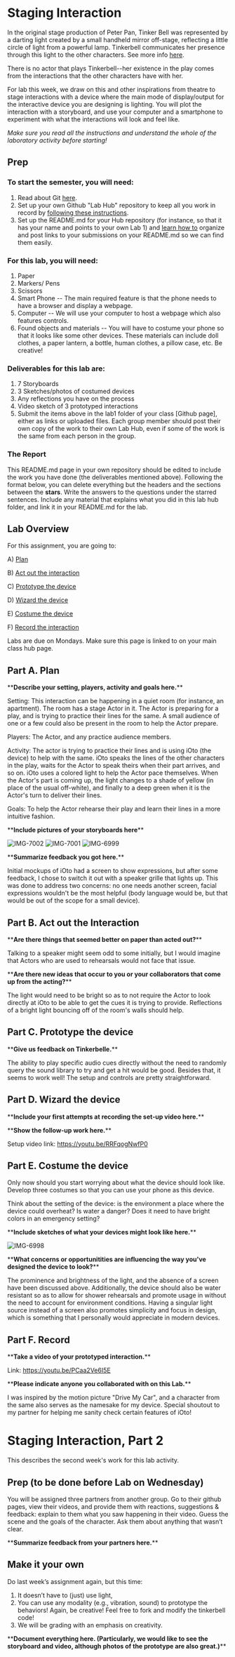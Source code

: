 

# Staging Interaction

In the original stage production of Peter Pan, Tinker Bell was represented by a darting light created by a small handheld mirror off-stage, reflecting a little circle of light from a powerful lamp. Tinkerbell communicates her presence through this light to the other characters. See more info [here](https://en.wikipedia.org/wiki/Tinker_Bell). 

There is no actor that plays Tinkerbell--her existence in the play comes from the interactions that the other characters have with her.

For lab this week, we draw on this and other inspirations from theatre to stage interactions with a device where the main mode of display/output for the interactive device you are designing is lighting. You will plot the interaction with a storyboard, and use your computer and a smartphone to experiment with what the interactions will look and feel like. 

_Make sure you read all the instructions and understand the whole of the laboratory activity before starting!_



## Prep

### To start the semester, you will need:
1. Read about Git [here](https://git-scm.com/book/en/v2/Getting-Started-What-is-Git%3F).
2. Set up your own Github "Lab Hub" repository to keep all you work in record by [following these instructions](https://github.com/FAR-Lab/Developing-and-Designing-Interactive-Devices/blob/2021Fall/readings/Submitting%20Labs.md).
3. Set up the README.md for your Hub repository (for instance, so that it has your name and points to your own Lab 1) and [learn how to](https://guides.github.com/features/mastering-markdown/) organize and post links to your submissions on your README.md so we can find them easily.


### For this lab, you will need:
1. Paper
2. Markers/ Pens
3. Scissors
4. Smart Phone -- The main required feature is that the phone needs to have a browser and display a webpage.
5. Computer -- We will use your computer to host a webpage which also features controls.
6. Found objects and materials -- You will have to costume your phone so that it looks like some other devices. These materials can include doll clothes, a paper lantern, a bottle, human clothes, a pillow case, etc. Be creative!

### Deliverables for this lab are: 
1. 7 Storyboards
1. 3 Sketches/photos of costumed devices
1. Any reflections you have on the process
1. Video sketch of 3 prototyped interactions
1. Submit the items above in the lab1 folder of your class [Github page], either as links or uploaded files. Each group member should post their own copy of the work to their own Lab Hub, even if some of the work is the same from each person in the group.

### The Report
This README.md page in your own repository should be edited to include the work you have done (the deliverables mentioned above). Following the format below, you can delete everything but the headers and the sections between the **stars**. Write the answers to the questions under the starred sentences. Include any material that explains what you did in this lab hub folder, and link it in your README.md for the lab.

## Lab Overview
For this assignment, you are going to:

A) [Plan](#part-a-plan) 

B) [Act out the interaction](#part-b-act-out-the-interaction) 

C) [Prototype the device](#part-c-prototype-the-device)

D) [Wizard the device](#part-d-wizard-the-device) 

E) [Costume the device](#part-e-costume-the-device)

F) [Record the interaction](#part-f-record)

Labs are due on Mondays. Make sure this page is linked to on your main class hub page.

## Part A. Plan 

\*\***Describe your setting, players, activity and goals here.**\*\*

Setting: This interaction can be happening in a quiet room (for instance, an apartment). The room has a stage Actor in it. The Actor is preparing for a play, and is trying to practice their lines for the same. A small audience of one or a few could also be present in the room to help the Actor prepare.

Players: The Actor, and any practice audience members.

Activity: The actor is trying to practice their lines and is using iOto (the device) to help with the same. iOto speaks the lines of the other characters in the play, waits for the Actor to speak theirs when their part arrives, and so on. iOto uses a colored light to help the Actor pace themselves. When the Actor's part is coming up, the light changes to a shade of yellow (in place of the usual off-white), and finally to a deep green when it is the Actor's turn to deliver their lines.

Goals: To help the Actor rehearse their play and learn their lines in a more intuitive fashion.

\*\***Include pictures of your storyboards here**\*\*

![IMG-7002](https://user-images.githubusercontent.com/39087742/187324981-d681c0ba-891e-40d0-ba25-49dac4340451.jpg)
![IMG-7001](https://user-images.githubusercontent.com/39087742/187325048-3a9b0ac5-92fe-4733-8888-29e521aab939.jpg)
![IMG-6999](https://user-images.githubusercontent.com/39087742/187325065-6e0a385e-607e-4c55-a5f2-9592abf94acb.jpg)

\*\***Summarize feedback you got here.**\*\*

Initial mockups of iOto had a screen to show expressions, but after some feedback, I chose to switch it out with a speaker grille that lights up. This was done to address two concerns: no one needs another screen, facial expressions wouldn't be the most helpful (body language would be, but that would be out of the scope for a small device).

## Part B. Act out the Interaction

\*\***Are there things that seemed better on paper than acted out?**\*\*

Talking to a speaker might seem odd to some initially, but I would imagine that Actors who are used to rehearsals would not face that issue.

\*\***Are there new ideas that occur to you or your collaborators that come up from the acting?**\*\*

The light would need to be bright so as to not require the Actor to look directly at iOto to be able to get the cues it is trying to provide. Reflections of a bright light bouncing off of the room's walls should help.

## Part C. Prototype the device

\*\***Give us feedback on Tinkerbelle.**\*\*

The ability to play specific audio cues directly without the need to randomly query the sound library to try and get a hit would be good. Besides that, it seems to work well! The setup and controls are pretty straightforward.

## Part D. Wizard the device

\*\***Include your first attempts at recording the set-up video here.**\*\* 

\*\***Show the follow-up work here.**\*\*

Setup video link: https://youtu.be/RRFqogNwfP0

## Part E. Costume the device

Only now should you start worrying about what the device should look like. Develop three costumes so that you can use your phone as this device.

Think about the setting of the device: is the environment a place where the device could overheat? Is water a danger? Does it need to have bright colors in an emergency setting?

\*\***Include sketches of what your devices might look like here.**\*\*

![IMG-6998](https://user-images.githubusercontent.com/39087742/187325841-31387f8b-1a24-4a4d-b6c8-ab6c4e8ffbbc.jpg)

\*\***What concerns or opportunitities are influencing the way you've designed the device to look?**\*\*

The prominence and brightness of the light, and the absence of a screen have been discussed above. Additionally, the device should also be water resistant so as to allow for shower rehearsals and promote usage in without the need to account for environment conditions. Having a singular light source instead of a screen also promotes simplicity and focus in design, which is something that I personally would appreciate in modern devices.

## Part F. Record

\*\***Take a video of your prototyped interaction.**\*\*

Link: https://youtu.be/PCaa2Ve6I5E

\*\***Please indicate anyone you collaborated with on this Lab.**\*\*

I was inspired by the motion picture "Drive My Car", and a character from the same also serves as the namesake for my device. Special shoutout to my partner for helping me sanity check certain features of iOto!


# Staging Interaction, Part 2 

This describes the second week's work for this lab activity.


## Prep (to be done before Lab on Wednesday)

You will be assigned three partners from another group. Go to their github pages, view their videos, and provide them with reactions, suggestions & feedback: explain to them what you saw happening in their video. Guess the scene and the goals of the character. Ask them about anything that wasn’t clear. 

\*\***Summarize feedback from your partners here.**\*\*

## Make it your own

Do last week’s assignment again, but this time: 
1) It doesn’t have to (just) use light, 
2) You can use any modality (e.g., vibration, sound) to prototype the behaviors! Again, be creative! Feel free to fork and modify the tinkerbell code! 
3) We will be grading with an emphasis on creativity. 

\*\***Document everything here. (Particularly, we would like to see the storyboard and video, although photos of the prototype are also great.)**\*\*
